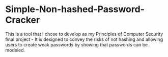 # Simple-Non-hashed-Password-Cracker
This is a tool that I chose to develop as my Principles of Computer Security final project - It is designed to convey the risks of not hashing and allowing users to create weak passwords by showing that passwords can be modeled.
